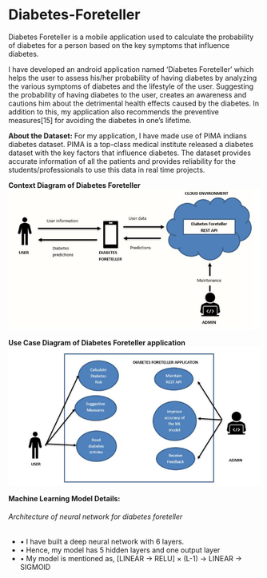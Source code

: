 # Diabetes-Foreteller
Diabetes Foreteller is a mobile application used to calculate the probability of diabetes for a person based on the key symptoms that influence diabetes.

I have developed an android application named ‘Diabetes Foreteller’ which helps the user to assess his/her probability of having diabetes by analyzing the various symptoms of diabetes and the lifestyle of the user. Suggesting the probability of having diabetes to the user, creates an awareness and cautions him about the detrimental health effects caused by the diabetes. In addition to this, my application also recommends the preventive measures[15] for avoiding the diabetes in one’s lifetime.

**About the Dataset:**
For my application, I have made use of PIMA indians diabetes dataset. PIMA is a top-class medical institute released a diabetes dataset with the key factors that influence diabetes. The dataset provides accurate information of all the patients and provides reliability for the students/professionals to use this data in real time projects. 

**Context Diagram of Diabetes Foreteller**
![Alt Text](https://raw.githubusercontent.com/deepu2010/Diabetes-Foreteller/master/Images/Context%20diagram.JPG)

**Use Case Diagram of Diabetes Foreteller application**
![Alt Text](https://raw.githubusercontent.com/deepu2010/Diabetes-Foreteller/master/Images/Use%20case%20diagram.JPG)

**Machine Learning Model Details:**
###### Architecture of neural network for diabetes foreteller
* •	I have built a deep neural network with 6 layers.
* •	Hence, my model has 5 hidden layers and one output layer
* •	My model is mentioned as,
      	[LINEAR -> RELU]  ×  (L-1) -> LINEAR -> SIGMOID
